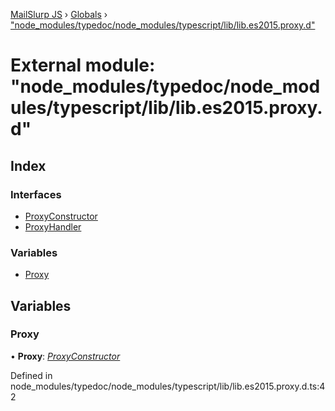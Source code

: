 [MailSlurp JS](../README.md) › [Globals](../globals.md) › ["node_modules/typedoc/node_modules/typescript/lib/lib.es2015.proxy.d"](_node_modules_typedoc_node_modules_typescript_lib_lib_es2015_proxy_d_.md)

# External module: "node_modules/typedoc/node_modules/typescript/lib/lib.es2015.proxy.d"

## Index

### Interfaces

* [ProxyConstructor](../interfaces/_node_modules_typedoc_node_modules_typescript_lib_lib_es2015_proxy_d_.proxyconstructor.md)
* [ProxyHandler](../interfaces/_node_modules_typedoc_node_modules_typescript_lib_lib_es2015_proxy_d_.proxyhandler.md)

### Variables

* [Proxy](_node_modules_typedoc_node_modules_typescript_lib_lib_es2015_proxy_d_.md#proxy)

## Variables

###  Proxy

• **Proxy**: *[ProxyConstructor](../interfaces/_node_modules_typedoc_node_modules_typescript_lib_lib_es2015_proxy_d_.proxyconstructor.md)*

Defined in node_modules/typedoc/node_modules/typescript/lib/lib.es2015.proxy.d.ts:42
